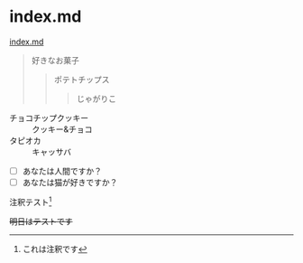 # index.md
[index.md](./index.md)

> 好きなお菓子
>>ポテトチップス
>>>じゃがりこ

<dl>
  <dt>チョコチップクッキー</dt>
  <dd>クッキー&チョコ</dd>
  <dt>タピオカ</dt>
  <dd>キャッサバ</dd>
</dl> 

- [ ] あなたは人間ですか？
- [ ] あなたは猫が好きですか？

注釈テスト[^1]
[^1]: これは注釈です

~~明日はテストです~~


